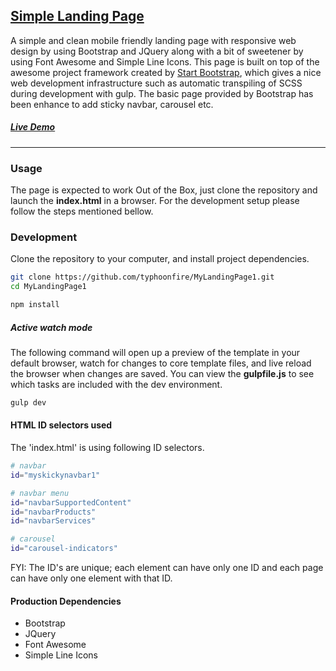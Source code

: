 
## [Simple Landing Page](https://typhoonfire.github.io/MyLandingPage1/)
A simple and clean mobile friendly landing page with responsive web design by using Bootstrap and JQuery along with a bit of sweetener by using Font Awesome and Simple Line Icons. This page is built on top of the awesome project framework created by [Start Bootstrap](https://github.com/BlackrockDigital/startbootstrap-landing-page), which gives a nice web development infrastructure such as automatic transpiling of SCSS during development with gulp. The basic page provided by Bootstrap has been enhance to add sticky navbar, carousel etc.  

##### [Live Demo](https://typhoonfire.github.io/MyLandingPage1/)  
<!--
![Snapshot of it is](img/snapshot1.jpg?raw=true)
-->

---

### Usage
The page is expected to work Out of the Box, just clone the repository and launch the **index.html** in a browser. For the development setup please follow the steps mentioned bellow. 



### Development
Clone the repository to your computer, and install project dependencies. 
```bash
git clone https://github.com/typhoonfire/MyLandingPage1.git
cd MyLandingPage1

npm install
```

##### Active watch mode
The following command will open up a preview of the template in your default browser, watch for changes to core template files, and live reload the browser when changes are saved. You can view the **gulpfile.js** to see which tasks are included with the dev environment.

```bash
gulp dev
```

#### HTML ID selectors used
The 'index.html' is using following ID selectors.

```bash
# navbar
id="myskickynavbar1"

# navbar menu
id="navbarSupportedContent"
id="navbarProducts"
id="navbarServices"

# carousel
id="carousel-indicators"
```
FYI: The ID's are unique; each element can have only one ID and each page can have only one element with that ID.



#### Production Dependencies
- Bootstrap
- JQuery
- Font Awesome
- Simple Line Icons
